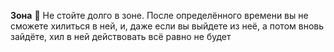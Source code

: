 **Зона**
:small_orange_diamond: Не стойте долго в зоне. После определённого времени вы не сможете хилиться в ней, и, даже если вы выйдете из неё, а потом вновь зайдёте, хил в ней действовать всё равно не будет
